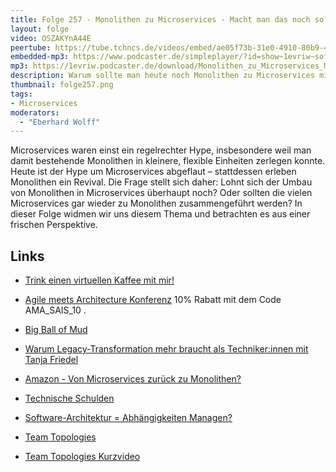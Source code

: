 ```yaml
---
title: Folge 257 - Monolithen zu Microservices - Macht man das noch so?
layout: folge
video: OSZAKYnA44E
peertube: https://tube.tchncs.de/videos/embed/ae05f73b-31e0-4910-80b9-4b60cb564772
embedded-mp3: https://www.podcaster.de/simpleplayer/?id=show~1evriw~software-architektur-im-stream~pod-677d5d6b8e59ecca669ddc8f07&v=1743171820
mp3: https://1evriw.podcaster.de/download/Monolithen_zu_Microservices_Macht_man_das_noch_so.mp3
description: Warum sollte man heute noch Monolithen zu Microservices migrieren - und wie unterscheiden sich die Ansätze überhaupt?
thumbnail: folge257.png
tags:
- Microservices
moderators:
  - "Eberhard Wolff"
---
```


Microservices waren einst ein regelrechter Hype, insbesondere weil man
damit bestehende Monolithen in kleinere, flexible Einheiten zerlegen
konnte. Heute ist der Hype um Microservices abgeflaut – stattdessen
erleben Monolithen ein Revival. Die Frage stellt sich daher: Lohnt
sich der Umbau von Monolithen in Microservices überhaupt noch? Oder
sollten die vielen Microservices gar wieder zu Monolithen
zusammengeführt werden? In dieser Folge widmen wir uns diesem
Thema und betrachten es aus einer frischen Perspektive.

## Links

* [Trink einen virtuellen Kaffee mit mir!](https://calendly.com/eberhard-wolff-swaglab/)
* [Agile meets Architecture Konferenz](https://www.agile-meets-architecture.com/) 10% Rabatt mit dem Code AMA_SAIS_10 .

* [Big Ball of Mud](https://software-architektur.tv/2023/03/31/folge159.html)
* [Warum Legacy-Transformation mehr braucht als Techniker:innen mit Tanja Friedel](https://software-architektur.tv/2025/01/31/folge249.html)
* [Amazon - Von Microservices zurück zu Monolithen?](https://software-architektur.tv/2023/05/19/folge165.html)
* [Technische Schulden](https://software-architektur.tv/2021/02/05/folge37.html)
* [Software-Architektur = Abhängigkeiten Managen?](https://software-architektur.tv/2023/09/01/folge179.html)
* [Team
  Topologies](https://software-architektur.tv/2024/04/18/folge213.html)
* [Team Topologies Kurzvideo](https://www.youtube.com/watch?v=_6oAtRARLqQ)
